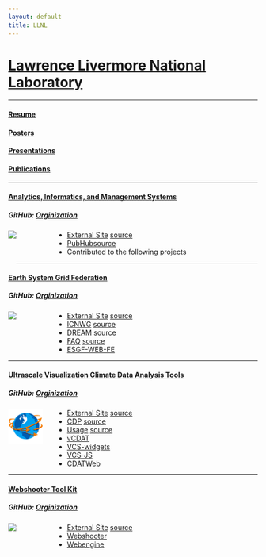 ```yaml
---
layout: default
title: LLNL
---
```


<style>
ul {
	margin-left: 95px;
}
ul ul {
	margin: 0 0 0 45px;
}

img.project-icon {
	border: none;
	float: left;
	height: 70px;
}
</style>


# [Lawrence Livermore National Laboratory](http://llnl.gov)

---

#### [Resume](media/pdf/Resume.pdf)

#### [Posters](https://github.com/mattben/mattben.github.io/wiki/Posters)

#### [Presentations](https://github.com/mattben/mattben.github.io/wiki/Presentations)

#### [Publications](https://github.com/mattben/mattben.github.io/wiki/Publications)

---

#### [Analytics, Informatics, and Management Systems](http://aims.llnl.gov)
##### GitHub: [Orginization](https://github.com/aims-group)
<img src="https://aims.llnl.gov/media/images/AIMSlogo2.png" class="project-icon"/>

* [External Site](https://aims.llnl.gov) [source](https://github.com/aims-group/aims-site)
* [PubHub](https://cmip-publications.llnl.gov/)[source](https://github.com/aims-group/publications-site)
* Contributed to the following projects

---

#### [Earth System Grid Federation](https://esgf.llnl.gov)
##### GitHub: [Orginization](https://github.com/ESGF)
<img src="https://esgf.llnl.gov/media/images/logos/esgf.png" class="project-icon"/>

* [External Site](https://esgf.llnl.gov) [source](https://github.com/ESGF/esgf.github.io)
* [ICNWG](https://icnwg.llnl.gov/) [source](https://github.com/ESGF/icnwg)
* [DREAM](https://dream.llnl.gov/) [source](https://github.com/ESGF/dream)
* [FAQ](http://esgf.github.io/esgf-swt/) [source](https://github.com/ESGF/esgf-swt)
* [ESGF-WEB-FE](https://github.com/ESGF/esgf-web-fe)

---

#### [Ultrascale Visualization Climate Data Analysis Tools](https://uvcdat.llnl.gov)
##### GitHub: [Orginization](https://github.com/UV-CDAT)
<img src="media/images/uv-cdat-logo-small.png" class="project-icon"/>

* [External Site](https://uvcdat.llnl.gov/) [source](https://github.com/UV-CDAT/uvcdat-site)
* [CDP](https://cdp.llnl.gov) [source](https://github.com/UV-CDAT/cdp-site)
* [Usage](https://uvcdat-usage.llnl.gov/stats/) [source](https://github.com/UV-CDAT/usage)
* [vCDAT](https://github.com/UV-CDAT/vcdat)
* [VCS-widgets](https://github.com/UV-CDAT/VCS-widgets)
* [VCS-JS](https://github.com/UV-CDAT/vcs-js)
* [CDATWeb](https://github.com/UV-CDAT/cdatweb)

---

#### [Webshooter Tool Kit](http://webshootertk.github.io/)
##### GitHub: [Orginization](https://github.com/webshootertk)
<img src="http://webshootertk.github.io/Data/media/images/web.png" class="project-icon"/>

* [External Site](https://webshootertk.github.io/) [source](https://github.com/webshootertk/webshootertk.github.io)
* [Webshooter](https://github.com/webshootertk/webshooter)
* [Webengine](https://github.com/webshootertk/webengine)
<br/>
